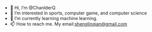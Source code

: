 - 👋 Hi, I’m @ChanlderQ
- 👀 I’m interested in sports, computer game, and computer science
- 🌱 I’m currently learning machine learning.
- 📫 How to reach me. My email:shenglinqian@gmail.com

<!---
ChanlderQ/ChanlderQ is a ✨ special ✨ repository because its `README.md` (this file) appears on your GitHub profile.
You can click the Preview link to take a look at your changes.
--->
